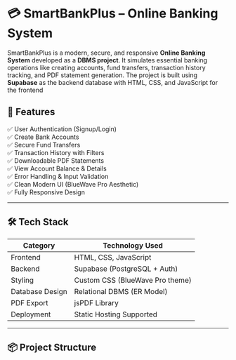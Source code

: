 # 💳 SmartBankPlus – Online Banking System

SmartBankPlus is a modern, secure, and responsive **Online Banking System** developed as a **DBMS project**. It simulates essential banking operations like creating accounts, fund transfers, transaction history tracking, and PDF statement generation. The project is built using **Supabase** as the backend database with HTML, CSS, and JavaScript for the frontend

## 🚀 Features

✅ User Authentication (Signup/Login)  
✅ Create Bank Accounts  
✅ Secure Fund Transfers  
✅ Transaction History with Filters  
✅ Downloadable PDF Statements  
✅ View Account Balance & Details  
✅ Error Handling & Input Validation  
✅ Clean Modern UI (BlueWave Pro Aesthetic)  
✅ Fully Responsive Design  

---

## 🛠️ Tech Stack

| Category        | Technology Used              |
|-----------------|-----------------------------|
| Frontend        | HTML, CSS, JavaScript       |
| Backend         | Supabase (PostgreSQL + Auth)|
| Styling         | Custom CSS (BlueWave Pro theme) |
| Database Design | Relational DBMS (ER Model)  |
| PDF Export      | jsPDF Library               |
| Deployment      | Static Hosting Supported    |

---

## 📦 Project Structure

